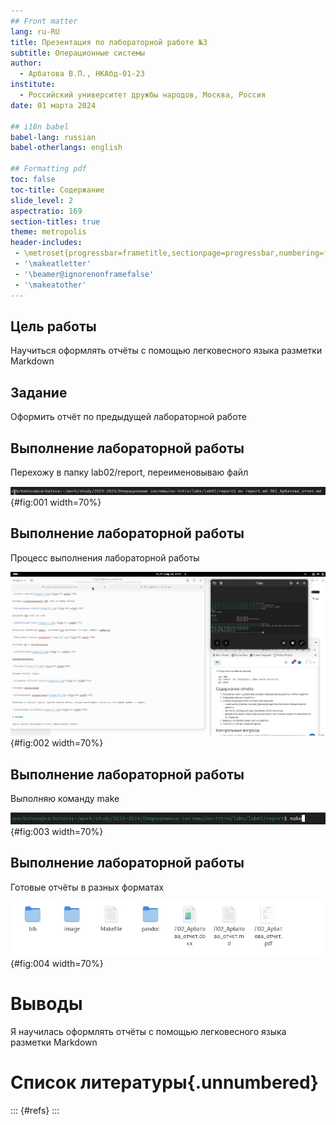 ```yaml
---
## Front matter
lang: ru-RU
title: Презентация по лабораторной работе №3
subtitle: Операционные системы
author:
  - Арбатова В.П., НКАбд-01-23
institute:
  - Российский университет дружбы народов, Москва, Россия
date: 01 марта 2024

## i18n babel
babel-lang: russian
babel-otherlangs: english

## Formatting pdf
toc: false
toc-title: Содержание
slide_level: 2
aspectratio: 169
section-titles: true
theme: metropolis
header-includes:
 - \metroset{progressbar=frametitle,sectionpage=progressbar,numbering=fraction}
 - '\makeatletter'
 - '\beamer@ignorenonframefalse'
 - '\makeatother'
---
```


## Цель работы

Научиться оформлять отчёты с помощью легковесного языка разметки Markdown

## Задание

Оформить отчёт по предыдущей лабораторной работе 

## Выполнение лабораторной работы

Перехожу в папку lab02/report, переименовываю файл

![Переименование файла](image/1.jpg){#fig:001 width=70%}

## Выполнение лабораторной работы

Процесс выполнения лабораторной работы

![Выполнение отчёта](image/2.jpg){#fig:002 width=70%}

## Выполнение лабораторной работы

Выполняю команду make

![make](image/3.jpg){#fig:003 width=70%}

## Выполнение лабораторной работы

Готовые отчёты в разных форматах

![Отчёты](image/4.jpg){#fig:004 width=70%}

# Выводы

Я научилась оформлять отчёты с помощью легковесного языка разметки Markdown

# Список литературы{.unnumbered}

::: {#refs}
:::
